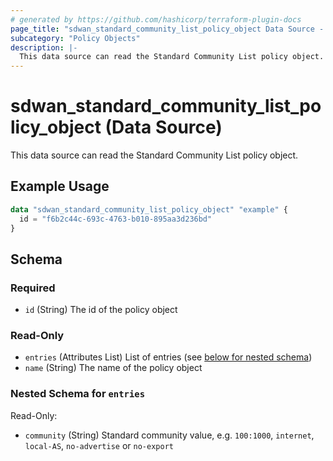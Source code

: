 ```yaml
---
# generated by https://github.com/hashicorp/terraform-plugin-docs
page_title: "sdwan_standard_community_list_policy_object Data Source - terraform-provider-sdwan"
subcategory: "Policy Objects"
description: |-
  This data source can read the Standard Community List policy object.
---
```


# sdwan_standard_community_list_policy_object (Data Source)

This data source can read the Standard Community List policy object.

## Example Usage

```terraform
data "sdwan_standard_community_list_policy_object" "example" {
  id = "f6b2c44c-693c-4763-b010-895aa3d236bd"
}
```

<!-- schema generated by tfplugindocs -->
## Schema

### Required

- `id` (String) The id of the policy object

### Read-Only

- `entries` (Attributes List) List of entries (see [below for nested schema](#nestedatt--entries))
- `name` (String) The name of the policy object

<a id="nestedatt--entries"></a>
### Nested Schema for `entries`

Read-Only:

- `community` (String) Standard community value, e.g. `100:1000`, `internet`, `local-AS`, `no-advertise` or `no-export`


